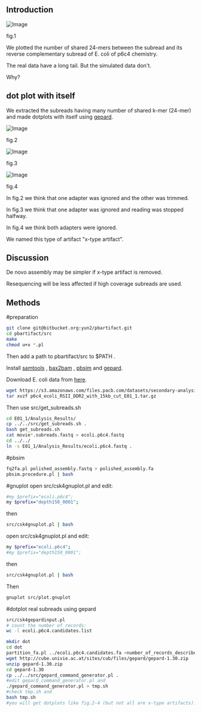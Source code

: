 ## Introduction

![Image](number_of_shared_kmers.png "fig.1")

fig.1

We plotted the number of shared 24-mers between the subread and
its reverse complementary subread of E. coli of p6c4 chemistry.

The real data have a long tail.
But the simulated data don't.

Why?

## dot plot with itself

We extracted the subreads having many number of shared k-mer (24-mer)
and made dotplots with itself using [gepard](http://cube.univie.ac.at/gepard).

![Image](real_0003.png "fig.2")

fig.2

![Image](real_0007.png "fig.3")

fig.3

![Image](real_0049.png "fig.4")

fig.4

In fig.2 we think that one adapter was ignored and the other was trimmed.

In fig.3 we think that one adapter was ignored and reading was stopped halfway.

In fig.4 we think both adapters were ignored.

We named this type of artifact "x-type artifact".

## Discussion

De novo assembly may be simpler if x-type artifact is removed.

Resequencing will be less affected if high coverage subreads are used.

## Methods

#preparation

```sh
git clone git@bitbucket.org:yun2/pbartifact.git
cd pbartifact/src
make
chmod u+x *.pl
```

Then add a path to pbartifact/src to $PATH .

Install [samtools](https://github.com/samtools/samtools)
, [bax2bam](https://github.com/PacificBiosciences/bax2bam)
, [pbsim](https://github.com/pfaucon/PBSIM-PacBio-Simulator)
and [gepard](http://cube.univie.ac.at/gepard).

Download E. coli data from [here](https://github.com/PacificBiosciences/DevNet/wiki/E.-coli-Bacterial-Assembly).

```sh
wget https://s3.amazonaws.com/files.pacb.com/datasets/secondary-analysis/e-coli-k12-P6C4/p6c4_ecoli_RSII_DDR2_with_15kb_cut_E01_1.tar.gz
tar xvzf p6c4_ecoli_RSII_DDR2_with_15kb_cut_E01_1.tar.gz
```

Then use src/get_subreads.sh

```sh
cd E01_1/Analysis_Results/
cp ../../src/get_subreads.sh .
bash get_subreads.sh
cat movie*.subreads.fastq > ecoli.p6c4.fastq
cd ../../
ln -s E01_1/Analysis_Results/ecoli.p6c4.fastq .
```

#pbsim
```sh
fq2fa.pl polished_assembly.fastq > polished_assembly.fa
pbsim.procedure.pl | bash
```

#gnuplot
open src/csk4gnuplot.pl and edit:
```sh
#my $prefix="ecoli.p6c4";
my $prefix="depth150_0001";
```
then
```sh
src/csk4gnuplot.pl | bash
```

open src/csk4gnuplot.pl and edit:
```sh
my $prefix="ecoli.p6c4";
#my $prefix="depth150_0001";
```
then
```sh
src/csk4gnuplot.pl | bash
```

Then
```sh
gnuplot src/plot.gnuplot
```

#dotplot real subreads using gepard
```sh
src/csk4gepardinput.pl
# count the number of records:
wc -l ecoli.p6c4.candidates.list

mkdir dot
cd dot
partition_fa.pl ../ecoli.p6c4.candidates.fa <number_of_records_described_above> -p real
wget http://cube.univie.ac.at/sites/cub/files/gepard/gepard-1.30.zip
unzip gepard-1.30.zip
cd gepard-1.30
cp ../../src/gepard_command_generator.pl .
#edit gepard_command_generator.pl and
./gepard_command_generator.pl > tmp.sh
#check tmp.sh and
bash tmp.sh
#you will get dotplots like fig.2-4 (but not all are x-type artifacts).
```


